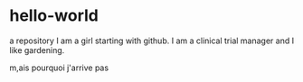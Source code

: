 # hello-world
a repository
I am a girl starting with github. 
I am a clinical trial manager and I like gardening.

m,ais pourquoi j'arrive pas
